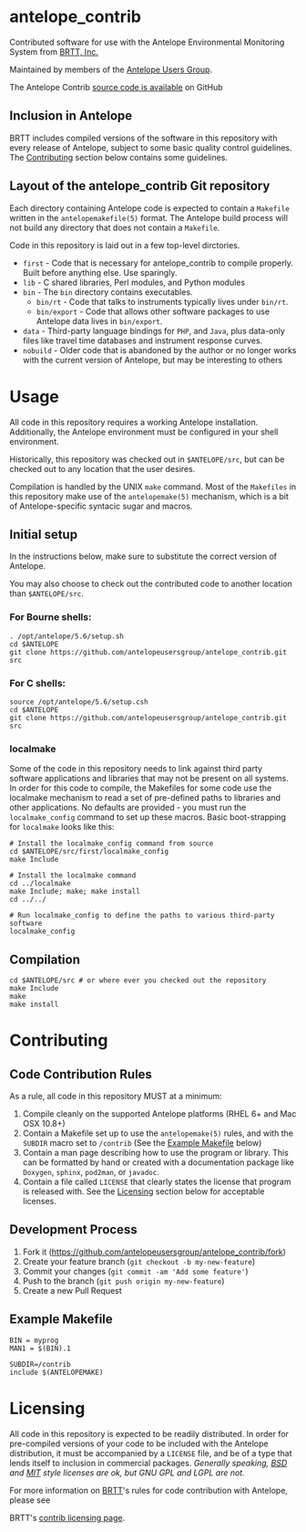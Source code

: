 antelope\_contrib
================

Contributed software for use with the Antelope Environmental Monitoring
System from [BRTT, Inc.][brtt]

Maintained by members of the [Antelope Users Group][aug].

The Antelope Contrib [source code is available][repo] on GitHub

  [brtt]: http://www.brtt.com
  [aug]: http://www.antelopeusersgroup.org
  [repo]: http://github.com/antelopeusersgroup/antelope_contrib

Inclusion in Antelope
---------------------

BRTT includes compiled versions of the software in this repository with every
release of Antelope, subject to some basic quality control guidelines. The
[Contributing](#contributing) section below contains some guidelines.

Layout of the antelope\_contrib Git repository
-------------------------

Each directory containing Antelope code is expected to contain a `Makefile`
written in the `antelopemakefile(5)` format. The Antelope build process will
not build any directory that does not contain a `Makefile`.

Code in this repository is laid out in a few top-level dirctories.

* `first` - Code that is necessary for antelope\_contrib to compile properly.
  Built before anything else. Use sparingly.
* `lib` - C shared libraries, Perl modules, and Python modules
* `bin` - The `bin` directory contains executables.
  * `bin/rt` - Code that talks to instruments typically lives under `bin/rt`.
  * `bin/export` - Code that allows other software packages to use Antelope data lives in
    `bin/export`.
* `data` - Third-party language bindings for `PHP`, and `Java`, plus data-only
  files like travel time databases and instrument response curves.
* `nobuild` - Older code that is abandoned by the author or no longer works with the
  current version of Antelope, but may be interesting to others

Usage
=====

All code in this repository requires a working Antelope installation.
Additionally, the Antelope environment must be configured in your shell
environment.

Historically, this repository was checked out in `$ANTELOPE/src`, but can be
checked out to any location that the user desires.

Compilation is handled by the UNIX `make` command. Most of the `Makefiles` in
this repository make use of the `antelopemake(5)` mechanism, which is a bit of
Antelope-specific syntacic sugar and macros.

Initial setup
-------------

In the instructions below, make sure to substitute the correct version of
Antelope.

You may also choose to check out the contributed code to another location than
`$ANTELOPE/src`.

### For Bourne shells:

    . /opt/antelope/5.6/setup.sh
    cd $ANTELOPE
    git clone https://github.com/antelopeusersgroup/antelope_contrib.git src

### For C shells:

    source /opt/antelope/5.6/setup.csh
    cd $ANTELOPE
    git clone https://github.com/antelopeusersgroup/antelope_contrib.git src

### localmake

Some of the code in this repository needs to link against third party software
applications and libraries that may not be present on all systems. In order for
this code to compile, the Makefiles for some code use the localmake mechanism
to read a set of pre-defined paths to libraries and other applications. No
defaults are provided - you must run the `localmake_config` command to set up
these macros. Basic boot-strapping for `localmake` looks like this:

    # Install the localmake_config command from source
    cd $ANTELOPE/src/first/localmake_config
    make Include

    # Install the localmake command
    cd ../localmake
    make Include; make; make install
    cd ../../

    # Run localmake_config to define the paths to various third-party software
    localmake_config

Compilation
-----------

    cd $ANTELOPE/src # or where ever you checked out the repository
    make Include
    make
    make install

Contributing
============

Code Contribution Rules
-----------------------

As a rule, all code in this repository MUST at a minimum:

1. Compile cleanly on the supported Antelope platforms (RHEL 6+ and Mac OSX
   10.8+)
2. Contain a Makefile set up to use the `antelopemake(5)` rules, and with the
   `SUBDIR` macro set to `/contrib` (See the [Example
   Makefile](#example-makefile) below)
3. Contain a man page describing how to use the program or library. This can be
   formatted by hand or created with a documentation package like `Doxygen`,
   `sphinx`, `pod2man`, or `javadoc`.
4. Contain a file called `LICENSE` that clearly states the license that program
   is released with. See the [Licensing](#licensing) section below for
   acceptable licenses.

Development Process
-------------------

1. Fork it (https://github.com/antelopeusersgroup/antelope_contrib/fork)
2. Create your feature branch (`git checkout -b my-new-feature`)
3. Commit your changes (`git commit -am 'Add some feature'`)
4. Push to the branch (`git push origin my-new-feature`)
5. Create a new Pull Request

Example Makefile
----------------

```
BIN = myprog
MAN1 = $(BIN).1

SUBDIR=/contrib
include $(ANTELOPEMAKE)
```

Licensing
=========

All code in this repository is expected to be readily distributed. In order for
pre-compiled versions of your code to be included with the Antelope
distribution, it must be accompanied by a `LICENSE` file, and be of a type that
lends itself to inclusion in commercial packages. *Generally speaking,
[BSD][bsd2clause] and [MIT][mitlicense] style licenses are ok, but GNU GPL
and LGPL are not.*

For more information on [BRTT][brtt]'s rules for code contribution with Antelope, please see

BRTT's [contrib licensing page][contrib-lic].

  [contrib-lic]: http://www.brtt.com/contrib_software.html
  [bsd2clause]: https://opensource.org/licenses/BSD-2-Clause
  [mitlicense]: https://opensource.org/licenses/MIT
